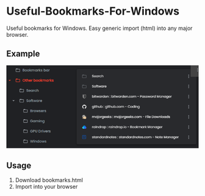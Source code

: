 # Useful-Bookmarks-For-Windows
Useful bookmarks for Windows. Easy generic import (html) into any major browser.

## Example

![Example](https://github.com/hl2guide/Useful-Bookmarks-For-Windows/blob/main/screenshot.PNG?raw=true "Example")

## Usage

1. Download bookmarks.html
2. Import into your browser
